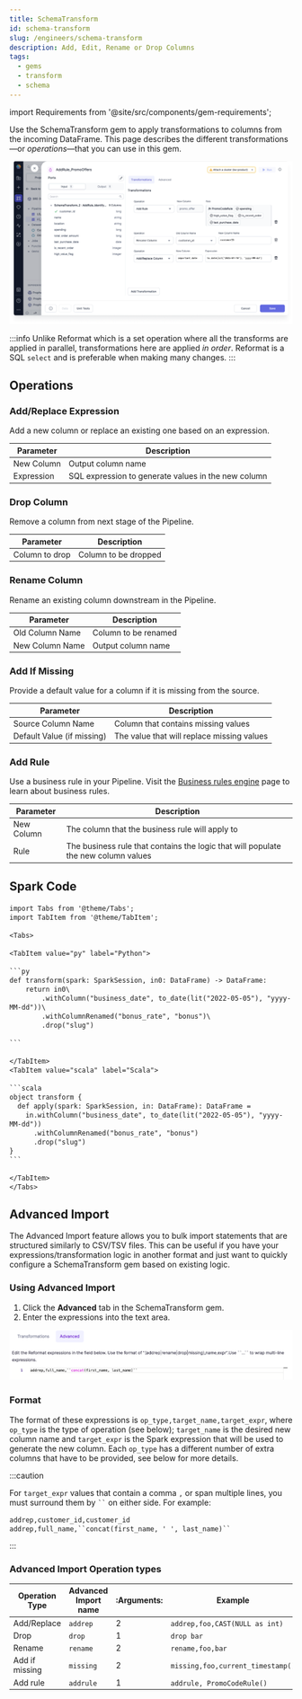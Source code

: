 ```yaml
---
title: SchemaTransform
id: schema-transform
slug: /engineers/schema-transform
description: Add, Edit, Rename or Drop Columns
tags:
  - gems
  - transform
  - schema
---
```


import Requirements from '@site/src/components/gem-requirements';

<Requirements
  python_package_name="ProphecySparkBasicsPython"
  python_package_version="0.0.1+"
  scala_package_name="ProphecySparkBasicsScala"
  scala_package_version="0.0.1+"
  scala_lib=""
  python_lib=""
  uc_single="14.3+"
  uc_shared="14.3+"
  livy="3.0.1+"
/>

Use the SchemaTransform gem to apply transformations to columns from the incoming DataFrame. This page describes the different transformations—or _operations_—that you can use in this gem.

![Example usage of SchemaTransform](./img/schemaTransform_eg_1.png)

:::info
Unlike Reformat which is a set operation where all the transforms are applied in parallel, transformations here are applied _in order_.
Reformat is a SQL `select` and is preferable when making many changes.
:::

## Operations

### Add/Replace Expression

Add a new column or replace an existing one based on an expression.

| Parameter  | Description                                         |
| ---------- | --------------------------------------------------- |
| New Column | Output column name                                  |
| Expression | SQL expression to generate values in the new column |

### Drop Column

Remove a column from next stage of the Pipeline.

| Parameter      | Description          |
| -------------- | -------------------- |
| Column to drop | Column to be dropped |

### Rename Column

Rename an existing column downstream in the Pipeline.

| Parameter       | Description          |
| --------------- | -------------------- |
| Old Column Name | Column to be renamed |
| New Column Name | Output column name   |

### Add If Missing

Provide a default value for a column if it is missing from the source.

| Parameter                  | Description                                |
| -------------------------- | ------------------------------------------ |
| Source Column Name         | Column that contains missing values        |
| Default Value (if missing) | The value that will replace missing values |

### Add Rule

Use a business rule in your Pipeline. Visit the [Business rules engine](docs/Spark/functions/business-rules-engine/business-rules-engine.md) page to learn about business rules.

| Parameter  | Description                                                                        |
| ---------- | ---------------------------------------------------------------------------------- |
| New Column | The column that the business rule will apply to                                    |
| Rule       | The business rule that contains the logic that will populate the new column values |

## Spark Code

````mdx-code-block
import Tabs from '@theme/Tabs';
import TabItem from '@theme/TabItem';

<Tabs>

<TabItem value="py" label="Python">

```py
def transform(spark: SparkSession, in0: DataFrame) -> DataFrame:
    return in0\
        .withColumn("business_date", to_date(lit("2022-05-05"), "yyyy-MM-dd"))\
        .withColumnRenamed("bonus_rate", "bonus")\
        .drop("slug")

```

</TabItem>
<TabItem value="scala" label="Scala">

```scala
object transform {
  def apply(spark: SparkSession, in: DataFrame): DataFrame =
    in.withColumn("business_date", to_date(lit("2022-05-05"), "yyyy-MM-dd"))
      .withColumnRenamed("bonus_rate", "bonus")
      .drop("slug")
}
```

</TabItem>
</Tabs>

````

## Advanced Import

The Advanced Import feature allows you to bulk import statements that are structured similarly to CSV/TSV files. This can be useful if you have your expressions/transformation logic in another format and just want to quickly configure a SchemaTransform gem based on existing logic.

### Using Advanced Import

1. Click the **Advanced** tab in the SchemaTransform gem.
2. Enter the expressions into the text area.

![Advanced import mode](./img/schematransform_advanced_2.png)

### Format

The format of these expressions is `op_type,target_name,target_expr`, where `op_type` is the type of operation (see below); `target_name` is the desired new column name and `target_expr` is the Spark expression that will be used to generate the new column. Each `op_type` has a different number of extra columns that have to be provided, see below for more details.

:::caution

For `target_expr` values that contain a comma `,` or span multiple lines, you must surround them by ` `` ` on either side. For example:

```
addrep,customer_id,customer_id
addrep,full_name,``concat(first_name, ' ', last_name)``
```

:::

### Advanced Import Operation types

| Operation Type | Advanced Import name | :Arguments: | Example                           |
| -------------- | -------------------- | ----------- | --------------------------------- |
| Add/Replace    | `addrep`             | 2           | `addrep,foo,CAST(NULL as int)`    |
| Drop           | `drop`               | 1           | `drop bar`                        |
| Rename         | `rename`             | 2           | `rename,foo,bar`                  |
| Add if missing | `missing`            | 2           | `missing,foo,current_timestamp()` |
| Add rule       | `addrule`            | 1           | `addrule, PromoCodeRule()`        |
